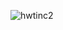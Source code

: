![hwtinc2](https://user-images.githubusercontent.com/67922506/155633563-f7c6226c-30f8-435c-8561-6465ec3ab035.gif)
